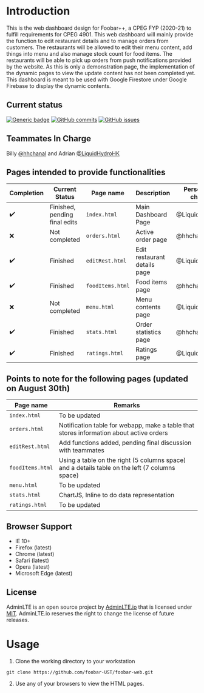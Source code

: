 Introduction
============
This is the web dashboard design for Foobar++, a CPEG FYP (2020-21) to fulfill requirements for CPEG 4901. This web dashboard will mainly provide the function to edit restaurant details and to manage orders from customers. The restaurants will be allowed to edit their menu content, add things into menu and also manage stock count for food items. The restaurants will be able to pick up orders from push notifications provided by the website. As this is only a demonstration page, the implementation of the dynamic pages to view the update content has not been completed yet. This dashboard is meant to be used with Google Firestore under Google Firebase to display the dynamic contents.

Current status
--------------
[![Generic badge](https://img.shields.io/badge/Finished%20Percentage-71%20percent-%3CCOLOR%3E.svg)](https://github.com/foobar-UST/foobar-web/)
[![GitHub commits](https://img.shields.io/github/commits-since/Naereen/StrapDown.js/v1.0.0.svg)](https://github.com/foobar-UST/foobar-web/commit/)
[![GitHub issues](https://img.shields.io/github/issues/Naereen/StrapDown.js.svg)](https://github.com/foobar-UST/foobar-web/issues/)

Teammates In Charge
-------------------
Billy [@hhchanal](https://github.com/hhchanal) and Adrian [@LiquidHydroHK](https://github.com/LiquidHydroHK)

Pages intended to provide functionalities
-----------------------------------------
Completion | Current Status | Page name | Description | Person-in-charge
---------- | -------------- | --------- | ----------- | ----------------
:heavy_check_mark: | Finished, pending final edits | `index.html` | Main Dashboard Page | @LiquidHydroHK
:x: | Not completed | `orders.html` | Active order page | @hhchanal
:heavy_check_mark: | Finished | `editRest.html` | Edit restaurant details page | @LiquidHydroHK
:heavy_check_mark: | Finished | `foodItems.html` | Food items page | @hhchanal
:x: | Not completed | `menu.html` | Menu contents page | @LiquidHydroHK
:heavy_check_mark: | Finished | `stats.html` | Order statistics page | @hhchanal
:heavy_check_mark: | Finished | `ratings.html` | Ratings page | @LiquidHydroHK

Points to note for the following pages (updated on August 30th)
---------------------------------------------------------------
Page name | Remarks
--------- | -------
`index.html` | To be updated
`orders.html` | Notification table for webapp, make a table that stores information about active orders
`editRest.html` | Add functions added, pending final discussion with teammates
`foodItems.html` | Using a table on the right (5 columns space) and a details table on the left (7 columns space)
`menu.html` | To be updated
`stats.html` | ChartJS, Inline to do data representation
`ratings.html` | To be updated

Browser Support
---------------
- IE 10+
- Firefox (latest)
- Chrome (latest)
- Safari (latest)
- Opera (latest)
- Microsoft Edge (latest)

License
-------
AdminLTE is an open source project by [AdminLTE.io](https://adminlte.io) that is licensed under [MIT](http://opensource.org/licenses/MIT). AdminLTE.io
reserves the right to change the license of future releases.

Usage
=====
1. Clone the working directory to your workstation
```console
git clone https://github.com/foobar-UST/foobar-web.git
```
2. Use any of your browsers to view the HTML pages.
